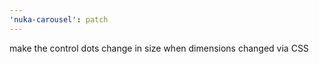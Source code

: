 ```yaml
---
'nuka-carousel': patch
---
```


make the control dots change in size when dimensions changed via CSS
